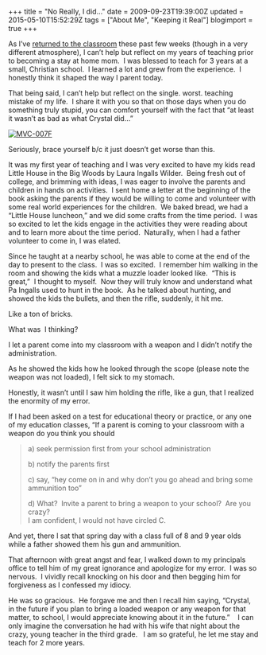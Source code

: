 +++
title = "No Really, I did…"
date = 2009-09-23T19:39:00Z
updated = 2015-05-10T15:52:29Z
tags = ["About Me", "Keeping it Real"]
blogimport = true 
+++

As I’ve [returned to the classroom](http://lifeatthecircus.com/2009/09/15/so-big-and-yet-so-small/) these past few weeks (though in a very different atmosphere), I can’t help but reflect on my years of teaching prior to becoming a stay at home mom.  I was blessed to teach for 3 years at a small, Christian school.  I learned a lot and grew from the experience.  I honestly think it shaped the way I parent today.  

That being said, I can’t help but reflect on the single. worst. teaching mistake of my life.  I share it with you so that on those days when you do something truly stupid, you can comfort yourself with the fact that “at least it wasn’t as bad as what Crystal did…”  

[![MVC-007F](https://latc.s3.amazonaws.com/wp-content/uploads/2009/09/MVC007F.jpg "MVC-007F")](https://latc.s3.amazonaws.com/wp-content/uploads/2009/09/MVC007F.jpg)  

Seriously, brace yourself b/c it just doesn’t get worse than this.  

It was my first year of teaching and I was very excited to have my kids read Little House in the Big Woods by Laura Ingalls Wilder.  Being fresh out of college, and brimming with ideas, I was eager to involve the parents and children in hands on activities.  I sent home a letter at the beginning of the book asking the parents if they would be willing to come and volunteer with some real world experiences for the children.  We baked bread, we had a “Little House luncheon,” and we did some crafts from the time period.  I was so excited to let the kids engage in the activities they were reading about and to learn more about the time period.  Naturally, when I had a father volunteer to come in, I was elated.  

Since he taught at a nearby school, he was able to come at the end of the day to present to the class.  I was so excited.  I remember him walking in the room and showing the kids what a muzzle loader looked like.  “This is great,”  I thought to myself.  Now they will truly know and understand what Pa Ingalls used to hunt in the book.  As he talked about hunting, and showed the kids the bullets, and then the rifle, suddenly, it hit me.  

Like a ton of bricks.  

What was  I thinking?  

I let a parent come into my classroom with a weapon and I didn’t notify the administration.  

As he showed the kids how he looked through the scope (please note the weapon was not loaded), I felt sick to my stomach.  

Honestly, it wasn’t until I saw him holding the rifle, like a gun, that I realized the enormity of my error.  

If I had been asked on a test for educational theory or practice, or any one of my education classes, “If a parent is coming to your classroom with a weapon do you think you should  
> a) seek permission first from your school administration  
> 
> b) notify the parents first  
> 
> c) say, “hey come on in and why don’t you go ahead and bring some ammunition too”  
> 
> d) What?  Invite a parent to bring a weapon to your school?  Are you crazy?  
I am confident, I would not have circled C.  

And yet, there I sat that spring day with a class full of 8 and 9 year olds while a father showed them his gun and ammunition.  

That afternoon with great angst and fear, I walked down to my principals office to tell him of my great ignorance and apologize for my error.  I was so nervous.  I vividly recall knocking on his door and then begging him for forgiveness as I confessed my idiocy.  

He was so gracious.  He forgave me and then I recall him saying, “Crystal, in the future if you plan to bring a loaded weapon or any weapon for that matter, to school, I would appreciate knowing about it in the future.”    I can only imagine the conversation he had with his wife that night about the crazy, young teacher in the third grade.   I am so grateful, he let me stay and teach for 2 more years.
